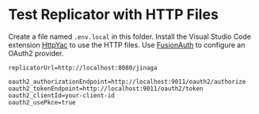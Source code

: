 # Test Replicator with HTTP Files

Create a file named `.env.local` in this folder. Install the Visual Studio Code extension [HttpYac](https://marketplace.visualstudio.com/items?itemName=anweber.vscode-httpyac) to use the HTTP files. Use [FusionAuth](https://fusionauth.io/) to configure an OAuth2 provider.

```env
replicatorUrl=http://localhost:8080/jinaga

oauth2_authorizationEndpoint=http://localhost:9011/oauth2/authorize
oauth2_tokenEndpoint=http://localhost:9011/oauth2/token
oauth2_clientId=your-client-id
oauth2_usePkce=true
```